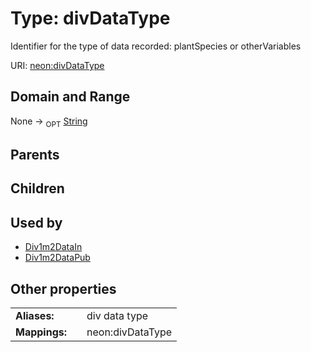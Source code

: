 
# Type: divDataType


Identifier for the type of data recorded: plantSpecies or otherVariables

URI: [neon:divDataType](https://data.neonscience.org/divDataType)


## Domain and Range

None ->  <sub>OPT</sub> [String](types/String.md)

## Parents


## Children


## Used by

 * [Div1m2DataIn](Div1m2DataIn.md)
 * [Div1m2DataPub](Div1m2DataPub.md)

## Other properties

|  |  |  |
| --- | --- | --- |
| **Aliases:** | | div data type |
| **Mappings:** | | neon:divDataType |

